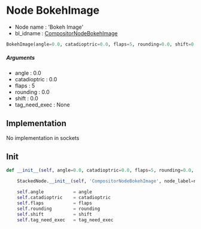 # Node BokehImage

- Node name : 'Bokeh Image'
- bl_idname : [CompositorNodeBokehImage](https://docs.blender.org/api/current/bpy.types.CompositorNodeBokehImage.html)


``` python
BokehImage(angle=0.0, catadioptric=0.0, flaps=5, rounding=0.0, shift=0.0, tag_need_exec=None, node_label=None, node_color=None)
```
##### Arguments

- angle : 0.0
- catadioptric : 0.0
- flaps : 5
- rounding : 0.0
- shift : 0.0
- tag_need_exec : None

## Implementation

No implementation in sockets

## Init

``` python
def __init__(self, angle=0.0, catadioptric=0.0, flaps=5, rounding=0.0, shift=0.0, tag_need_exec=None, node_label=None, node_color=None):

    StackedNode.__init__(self, 'CompositorNodeBokehImage', node_label=node_label, node_color=node_color)

    self.angle           = angle
    self.catadioptric    = catadioptric
    self.flaps           = flaps
    self.rounding        = rounding
    self.shift           = shift
    self.tag_need_exec   = tag_need_exec
```
